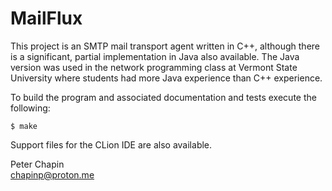 MailFlux
========

This project is an SMTP mail transport agent written in C++, although there is a significant,
partial implementation in Java also available. The Java version was used in the network
programming class at Vermont State University where students had more Java experience than C++
experience.

To build the program and associated documentation and tests execute the following:

    $ make
    
Support files for the CLion IDE are also available.

Peter Chapin  
chapinp@proton.me  
